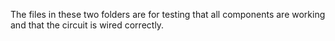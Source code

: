 The files in these two folders are for testing that all components are working and that the circuit is wired correctly.

